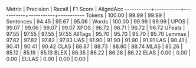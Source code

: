 Metric     | Precision |    Recall |  F1 Score | AligndAcc
-----------+-----------+-----------+-----------+-----------
Tokens     |    100.00 |     99.99 |     99.99 |
Sentences  |     94.45 |     95.67 |     95.06 |
Words      |    100.00 |     99.99 |     99.99 |
UPOS       |     99.07 |     99.06 |     99.07 |     99.07
XPOS       |     96.72 |     96.71 |     96.72 |     96.72
UFeats     |     97.55 |     97.55 |     97.55 |     97.55
AllTags    |     95.70 |     95.70 |     95.70 |     95.70
Lemmas     |     97.82 |     97.82 |     97.82 |     97.83
UAS        |     91.90 |     91.90 |     91.90 |     91.91
LAS        |     90.41 |     90.41 |     90.41 |     90.42
CLAS       |     88.87 |     88.73 |     88.80 |     88.74
MLAS       |     85.26 |     85.12 |     85.19 |     85.13
BLEX       |     86.35 |     86.22 |     86.28 |     86.22
ELAS       |      0.00 |      0.00 |      0.00 |
EULAS      |      0.00 |      0.00 |      0.00 |
